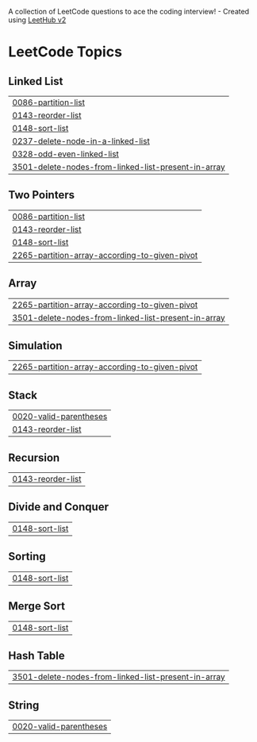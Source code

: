A collection of LeetCode questions to ace the coding interview! - Created using [LeetHub v2](https://github.com/arunbhardwaj/LeetHub-2.0)
<!---LeetCode Topics Start-->
# LeetCode Topics
## Linked List
|  |
| ------- |
| [0086-partition-list](https://github.com/srinivasgithub123/DSA-CPP/tree/master/0086-partition-list) |
| [0143-reorder-list](https://github.com/srinivasgithub123/DSA-CPP/tree/master/0143-reorder-list) |
| [0148-sort-list](https://github.com/srinivasgithub123/DSA-CPP/tree/master/0148-sort-list) |
| [0237-delete-node-in-a-linked-list](https://github.com/srinivasgithub123/DSA-CPP/tree/master/0237-delete-node-in-a-linked-list) |
| [0328-odd-even-linked-list](https://github.com/srinivasgithub123/DSA-CPP/tree/master/0328-odd-even-linked-list) |
| [3501-delete-nodes-from-linked-list-present-in-array](https://github.com/srinivasgithub123/DSA-CPP/tree/master/3501-delete-nodes-from-linked-list-present-in-array) |
## Two Pointers
|  |
| ------- |
| [0086-partition-list](https://github.com/srinivasgithub123/DSA-CPP/tree/master/0086-partition-list) |
| [0143-reorder-list](https://github.com/srinivasgithub123/DSA-CPP/tree/master/0143-reorder-list) |
| [0148-sort-list](https://github.com/srinivasgithub123/DSA-CPP/tree/master/0148-sort-list) |
| [2265-partition-array-according-to-given-pivot](https://github.com/srinivasgithub123/DSA-CPP/tree/master/2265-partition-array-according-to-given-pivot) |
## Array
|  |
| ------- |
| [2265-partition-array-according-to-given-pivot](https://github.com/srinivasgithub123/DSA-CPP/tree/master/2265-partition-array-according-to-given-pivot) |
| [3501-delete-nodes-from-linked-list-present-in-array](https://github.com/srinivasgithub123/DSA-CPP/tree/master/3501-delete-nodes-from-linked-list-present-in-array) |
## Simulation
|  |
| ------- |
| [2265-partition-array-according-to-given-pivot](https://github.com/srinivasgithub123/DSA-CPP/tree/master/2265-partition-array-according-to-given-pivot) |
## Stack
|  |
| ------- |
| [0020-valid-parentheses](https://github.com/srinivasgithub123/DSA-CPP/tree/master/0020-valid-parentheses) |
| [0143-reorder-list](https://github.com/srinivasgithub123/DSA-CPP/tree/master/0143-reorder-list) |
## Recursion
|  |
| ------- |
| [0143-reorder-list](https://github.com/srinivasgithub123/DSA-CPP/tree/master/0143-reorder-list) |
## Divide and Conquer
|  |
| ------- |
| [0148-sort-list](https://github.com/srinivasgithub123/DSA-CPP/tree/master/0148-sort-list) |
## Sorting
|  |
| ------- |
| [0148-sort-list](https://github.com/srinivasgithub123/DSA-CPP/tree/master/0148-sort-list) |
## Merge Sort
|  |
| ------- |
| [0148-sort-list](https://github.com/srinivasgithub123/DSA-CPP/tree/master/0148-sort-list) |
## Hash Table
|  |
| ------- |
| [3501-delete-nodes-from-linked-list-present-in-array](https://github.com/srinivasgithub123/DSA-CPP/tree/master/3501-delete-nodes-from-linked-list-present-in-array) |
## String
|  |
| ------- |
| [0020-valid-parentheses](https://github.com/srinivasgithub123/DSA-CPP/tree/master/0020-valid-parentheses) |
<!---LeetCode Topics End-->